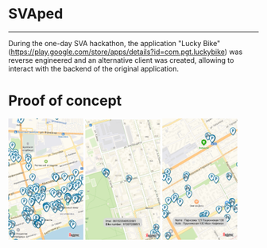 # SVAped
---
During the one-day SVA hackathon, the application "Lucky Bike" (https://play.google.com/store/apps/details?id=com.pgt.luckybike) was reverse engineered and an alternative client was created, allowing to interact with the backend of the original application.

Proof of concept
===============

<a href="pics/1.png"><img src="pics/1.png" width="30%"/></a> 
<a href="pics/2.png"><img src="pics/2.png" width="30%"/></a> 
<a href="pics/3.png"><img src="pics/3.png" width="30%"/></a>
